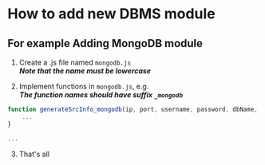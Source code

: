 # How to add new DBMS module

## For example Adding MongoDB module
1. Create a .js file named `mongodb.js`  
***Note that the name must be lowercase***

2. Implement functions in `mongodb.js`, e.g.  
***The function names should have suffix `_mongodb`***
```javascript
function generateSrcInfo_mongodb(ip, port, username, password, dbName, tableName, columns, namemapping, startTime, endTime, timeColumn) {
    ...
}

...
```

3. That's all